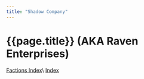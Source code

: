 ```yaml
---
title: "Shadow Company"
---
```


# {{page.title}} (AKA Raven Enterprises)

[Factions Index](../Summary)\\
[Index](../../index)
